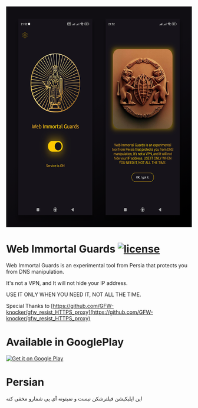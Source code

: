 <p align="center">
  <img src="/showcase.png" width="600" height="600" alt="Web Immortal Guards"/>
</p>

# Web Immortal Guards [![license](https://img.shields.io/badge/license-MIT-blue.svg)](https://github.com/mahdisml/WebImmortalGuards/blob/master/LICENSE)

Web Immortal Guards is an experimental tool from Persia that protects you from DNS manipulation.

It's not a VPN, and It will not hide your IP address.

USE IT ONLY WHEN YOU NEED IT, NOT ALL THE TIME.

Special Thanks to [https://github.com/GFW-knocker/gfw_resist_HTTPS_proxy](https://github.com/GFW-knocker/gfw_resist_HTTPS_proxy)

# Available in GooglePlay

<a href='https://play.google.com/store/apps/details?id=dev.mahdisml.webimmortalguards&pcampaignid=pcampaignidMKT-Other-global-all-co-prtnr-py-PartBadge-Mar2515-1'><img alt='Get it on Google Play' width="300" height="116" src='https://play.google.com/intl/en_us/badges/static/images/badges/en_badge_web_generic.png'/></a>

# Persian

این اپلیکیشن فیلترشکن نیست و نمیتونه آی پی شمارو مخفی کنه
